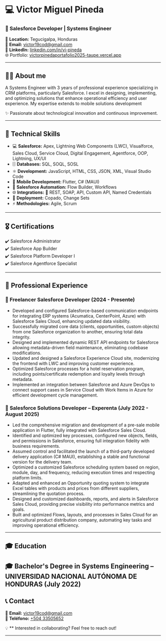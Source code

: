 # 💻 Victor Miguel Pineda  
### 🚀  Salesforce Developer | Systems Engineer

📍 **Location:** Tegucigalpa, Honduras  
📧 **Email:** [victor19cod@gmail.com](mailto:victor19cod@gmail.com)  
🔗 **LinkedIn:** [linkedin.com/in/vi-pineda](https://www.linkedin.com/in/vi-pineda/?locale=en_US)  
🌐 Portfolio: [victorpinedaportafolio2025-taupe.vercel.app](https://www.victorpinedaportafolio2025-taupe.vercel.app)  

---

## 🧑‍💻 About me
A Systems Engineer with 3 years of professional experience specializing in CRM platforms, particularly Salesforce. I excel in designing, implementing, and optimizing solutions that enhance operational efficiency and user experience. My expertise extends to mobile solutions development

✨  Passionate about technological innovation and continuous improvement.  

---

## 🔧 Technical Skills 
- 💻 **Salesforce:** Apex, Lightning Web Components (LWC), Visualforce, Sales Cloud, Service Cloud, Digital Engagement, Agentforce, OOP, Lightning, UX/UI
- 🗄️ **Databases:** SQL, SOQL, SOSL
- ⚛️ **Development:** JavaScript, HTML, CSS, JSON, XML, Visual Studio Code
- 📱 **Mobile Development:** Flutter, C# (MAUI)
- 🔁 **Salesforce Automation:** Flow Builder, Workflows
- 🌐 **Integrations:** 🔗 REST, SOAP, API, Custom API, Named Credentials
- 🚀 **Deployment:** Copado, Change Sets
- ⚡ **Methodologies:** Agile, Scrum

---

## 🎖️ Certifications  
✔️ Salesforce Administrator  
✔️ Salesforce App Builder  
✔️ Salesforce Platform Developer I  
✔️ Salesforce Agentforce Specialist

---

## 💼 Professional Experience  
### 🎯 **Freelancer Salesforce Developer (2024 - Presente)**  
- Developed and configured Salesforce-based communication endpoints for integrating ERP systems (Acumatica, CenterPoint, Azure) with Salesforce Sales Cloud, enhancing updated data visibility.  
- Successfully migrated core data (clients, opportunities, custom objects) from one Salesforce organization to another, ensuring total data integrity.
- Designed and implemented dynamic REST API endpoints for Salesforce allowing metadata-driven field maintenance, eliminating codebase modifications.
- Updated and designed a Salesforce Experience Cloud site, modernizing the frontend with LWC and improving customer experience.
- Optimized Salesforce processes for a hotel reservation program, including points/certificate redemption and loyalty levels through metadata.
- Implemented an integration between Salesforce and Azure DevOps to connect support cases in Service Cloud with Work Items in Azure for efficient development cycle management.

  
### 🏢 **Salesforce Solutions Developer – Experenta (July 2022 - August 2025)**  
- Led the comprehensive migration and development of a pre-sale mobile application in Flutter, fully integrated with Salesforce Sales Cloud.
- Identified and optimized key processes, configured new objects, fields, and permissions in Salesforce, ensuring full integration fidelity with business requirements.
- Assumed control and facilitated the launch of a third-party developed delivery application (C# MAUI), establishing a stable and functional version for the delivery team.  
- Optimized a customized Salesforce scheduling system based on region, module, day, and frequency, reducing execution times and respecting platform limits.
- Adapted and enhanced an Opportunity quoting system to integrate Excel tables with products and prices from different suppliers, streamlining the quotation process.
- Designed and customized dashboards, reports, and alerts in Salesforce Sales Cloud, providing precise visibility into performance metrics and goals.
- Built and optimized Flows, layouts, and processes in Sales Cloud for an agricultural product distribution company, automating key tasks and improving operational efficiency.

---

## 🎓 Education  
🎓 **Bachelor's Degree in Systems Engineering** – UNIVERSIDAD NACIONAL AUTÓNOMA DE HONDURAS (July 2022)
---

## 📞 Contact  
📧 **Email:** [victor19cod@gmail.com](mailto:victor19cod@gmail.com)  
📱 **Teléfono:** [+504 33505652](https://wa.me/50433505652)  

💡 ** Interested in collaborating? Feel free to reach out!

---

